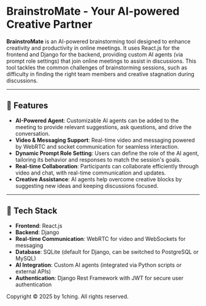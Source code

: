 # BrainstroMate - Your AI-powered Creative Partner

**BrainstroMate** is an AI-powered brainstorming tool designed to enhance creativity and productivity in online meetings. It uses React.js for the frontend and Django for the backend, providing custom AI agents (via prompt role settings) that join online meetings to assist in discussions. This tool tackles the common challenges of brainstorming sessions, such as difficulty in finding the right team members and creative stagnation during discussions.

---

## 🚀 Features

- **AI-Powered Agent**: Customizable AI agents can be added to the meeting to provide relevant suggestions, ask questions, and drive the conversation.
- **Video & Messaging Support**: Real-time video and messaging powered by WebRTC and socket communication for seamless interaction.
- **Dynamic Prompt Role Setting**: Users can define the role of the AI agent, tailoring its behavior and responses to match the session's goals.
- **Real-time Collaboration**: Participants can collaborate efficiently through video and chat, with real-time communication and updates.
- **Creative Assistance**: AI agents help overcome creative blocks by suggesting new ideas and keeping discussions focused.

---

## 🧰 Tech Stack

- **Frontend**: React.js
- **Backend**: Django
- **Real-time Communication**: WebRTC for video and WebSockets for messaging
- **Database**: SQLite (default for Django, can be switched to PostgreSQL or MySQL)
- **AI Integration**: Custom AI agents (integrated via Python scripts or external APIs)
- **Authentication**: Django Rest Framework with JWT for secure user authentication

Copyright © 2025 by 1ching. All rights reserved.
